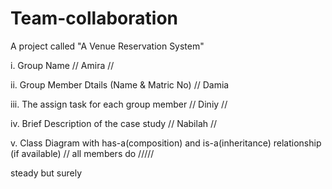 # Team-collaboration
A project called "A Venue Reservation System"

i. Group Name // Amira //


ii. Group Member Dtails (Name & Matric No) // Damia


iii. The assign task for each group member  // Diniy //


iv. Brief Description of the case study // Nabilah //

v. Class Diagram with has-a(composition) and is-a(inheritance) relationship (if available)  // all members do /////

steady but surely